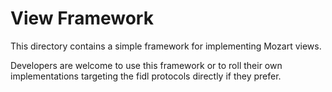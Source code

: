 # View Framework

This directory contains a simple framework for implementing Mozart views.

Developers are welcome to use this framework or to roll their own
implementations targeting the fidl protocols directly if they prefer.
